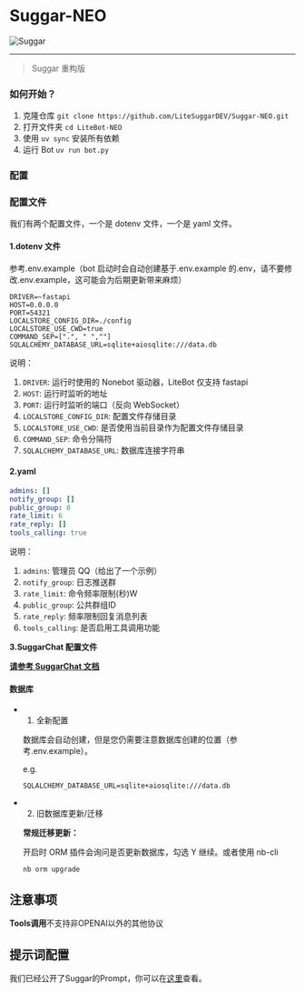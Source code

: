 # Suggar-NEO

![Suggar](/Suggar.png)

---

> Suggar 重构版

### 如何开始？

1. 克隆仓库 `git clone https://github.com/LiteSuggarDEV/Suggar-NEO.git`
2. 打开文件夹 `cd LiteBot-NEO`
3. 使用 `uv sync` 安装所有依赖
4. 运行 Bot `uv run bot.py`

### 配置

### 配置文件

我们有两个配置文件，一个是 dotenv 文件，一个是 yaml 文件。

#### **1.dotenv 文件**

参考.env.example（bot 启动时会自动创建基于.env.example 的.env，请不要修改.env.example，这可能会为后期更新带来麻烦）

```dotenv
DRIVER=~fastapi
HOST=0.0.0.0
PORT=54321
LOCALSTORE_CONFIG_DIR=./config
LOCALSTORE_USE_CWD=true
COMMAND_SEP=[".", " ",""]
SQLALCHEMY_DATABASE_URL=sqlite+aiosqlite:///data.db
```

说明：

1. `DRIVER`: 运行时使用的 Nonebot 驱动器，LiteBot 仅支持 fastapi
2. `HOST`: 运行时监听的地址
3. `PORT`: 运行时监听的端口（反向 WebSocket）
4. `LOCALSTORE_CONFIG_DIR`: 配置文件存储目录
5. `LOCALSTORE_USE_CWD`: 是否使用当前目录作为配置文件存储目录
6. `COMMAND_SEP`: 命令分隔符
7. `SQLALCHEMY_DATABASE_URL`: 数据库连接字符串

#### **2.yaml**

```yml
admins: []
notify_group: []
public_group: 0
rate_limit: 6
rate_reply: []
tools_calling: true

```

说明：

1. `admins`: 管理员 QQ（给出了一个示例）
2. `notify_group`: 日志推送群
3. `rate_limit`: 命令频率限制(秒)W
4. `public_group`: 公共群组ID
5. `rate_reply`: 频率限制回复消息列表
6. `tools_calling`: 是否启用工具调用功能

**3.SuggarChat 配置文件**

**[请参考 SuggarChat 文档](/project/suggarchat/)**

#### 数据库

- 1. 全新配置

  数据库会自动创建，但是您仍需要注意数据库创建的位置（参考.env.example）。

  e.g.

  ```dotenv
  SQLALCHEMY_DATABASE_URL=sqlite+aiosqlite:///data.db
  ```

- 2. 旧数据库更新/迁移

  **常规迁移更新：**

  开启时 ORM 插件会询问是否更新数据库，勾选 Y 继续。或者使用 nb-cli

  ```shell
  nb orm upgrade
  ```

## 注意事项

**Tools调用**不支持非OPENAI以外的其他协议

## 提示词配置

我们已经公开了Suggar的Prompt，你可以在[这里](./prompt.md)查看。
